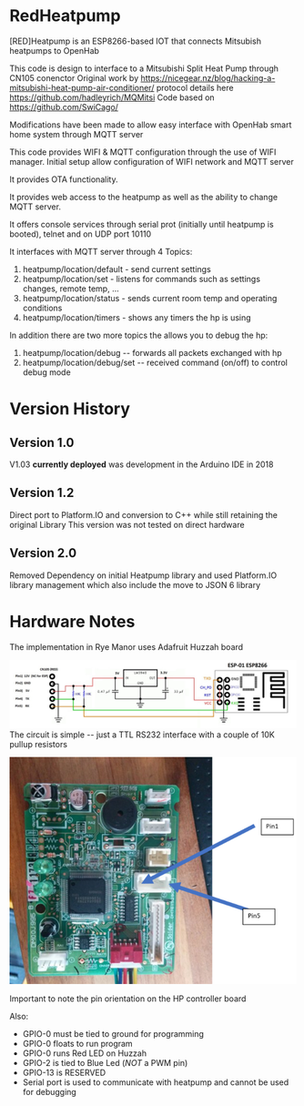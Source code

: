 # RedHeatpump

[RED]Heatpump is an ESP8266-based IOT that connects Mitsubish heatpumps to OpenHab

   This code is design to interface to a Mitsubishi Split Heat Pump through CN105 conenctor
     Original work by https://nicegear.nz/blog/hacking-a-mitsubishi-heat-pump-air-conditioner/
     protocol details here https://github.com/hadleyrich/MQMitsi
     Code based on https://github.com/SwiCago/

  Modifications have been made to allow easy interface with OpenHab smart home system through MQTT server

  This code provides WIFI & MQTT configuration through the use of WIFI manager. Initial setup allow
  configuration of WIFI network and MQTT server

  It provides OTA functionality.

  It provides web access to the heatpump as well as the ability to change MQTT server.

  It offers console services through serial prot (initially until heatpump is booted), telnet
  and on UDP port 10110

  It interfaces with MQTT server through 4 Topics:
  1. heatpump/location/default - send current settings
  2. heatpump/location/set - listens for commands such as settings changes, remote temp, ...
  3. heatpump/location/status - sends current room temp and operating conditions
  4. heatpump/location/timers - shows any timers the hp is using

  In addition there are two more topics the allows you to debug the hp:
  1. heatpump/location/debug -- forwards all packets exchanged with hp
  2. heatpump/location/debug/set -- received command (on/off) to control debug mode

# Version History

## Version 1.0
  V1.03 **currently deployed** was development in the Arduino IDE in 2018
## Version 1.2
  Direct port to Platform.IO and conversion to C++ while still retaining the original Library
  This version was not tested on direct hardware
## Version 2.0
  Removed Dependency on initial Heatpump library and used Platform.IO library management
  which also include the move to JSON 6 library


# Hardware Notes

The implementation in Rye Manor uses Adafruit Huzzah board



![](./media/schematic.jpg)
The circuit is simple -- just a TTL RS232 interface with a couple of 10K pullup resistors



![](./media/pinlocation.png)

Important to note the pin orientation on the HP controller board

Also:
- GPIO-0 must be tied to ground for programming
- GPIO-0 floats to run program
- GPIO-0 runs Red LED on Huzzah
- GPIO-2 is tied to Blue Led (*NOT* a PWM pin)
- GPIO-13 is RESERVED
- Serial port is used to communicate with heatpump and cannot be used for debugging
